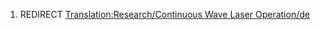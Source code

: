 1.  REDIRECT [Translation:Research/Continuous Wave Laser
    Operation/de](Translation:Research/Continuous_Wave_Laser_Operation/de "wikilink")